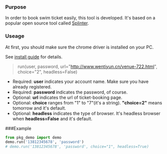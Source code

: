 ### Purpose
In order to book swim ticket easily, this tool is developed. It's based on a popular open source tool called [Splinter]("http://splinter.readthedocs.io/en/latest/").

### Useage
At first, you should make sure the chrome driver is installed on your PC.

See [install guide]("http://splinter.readthedocs.io/en/latest/install.html") for details.

>run(user, password, url="http://www.wentiyun.cn/venue-722.html", choice="2", headless=False)

- Required: **user** indicates your account name. Make sure you have already registered.
- Required: **password** indicates the password, of course.
- Optional: **url** indicates the url of ticket-booking page.
- Optional: **choice** ranges from "1" to "7"(it's a string). **"choice=2"** means tomorrow and it's default.
- Optional: **headless** indicates the type of browser. It's headless browser when **headless=False** and it's default.

###Example
```python
from pkg_demo import demo
demo.run('13812345678', 'password')
# demo.run('13812345678', 'password', choice="1", headless=True)
```